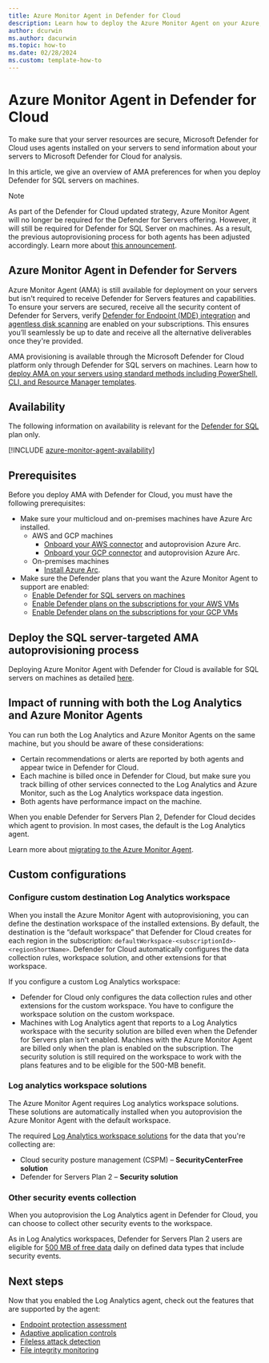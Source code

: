```yaml
---
title: Azure Monitor Agent in Defender for Cloud
description: Learn how to deploy the Azure Monitor Agent on your Azure, multicloud, and on-premises servers to support Microsoft Defender for Cloud protections.
author: dcurwin
ms.author: dacurwin
ms.topic: how-to
ms.date: 02/28/2024
ms.custom: template-how-to
---
```


# Azure Monitor Agent in Defender for Cloud

To make sure that your server resources are secure, Microsoft Defender for Cloud uses agents installed on your servers to send information about your servers to Microsoft Defender for Cloud for analysis.

In this article, we give an overview of AMA preferences for when you deploy Defender for SQL servers on machines.

> [!NOTE]
> As part of the Defender for Cloud updated strategy, Azure Monitor Agent will no longer be required for the Defender for Servers offering. However, it will still be required for Defender for SQL Server on machines. As a result, the previous autoprovisioning process for both agents has been adjusted accordingly. Learn more about [this announcement](upcoming-changes.md#defender-for-cloud-plan-and-strategy-for-the-log-analytics-agent-deprecation).

## Azure Monitor Agent in Defender for Servers

Azure Monitor Agent (AMA) is still available for deployment on your servers but isn't required to receive Defender for Servers features and capabilities. To ensure your servers are secured, receive all the security content of Defender for Servers, verify [Defender for Endpoint (MDE) integration](integration-defender-for-endpoint.md) and [agentless disk scanning](concept-agentless-data-collection.md) are enabled on your subscriptions. This ensures you’ll seamlessly be up to date and receive all the alternative deliverables once they're provided.

AMA provisioning is available through the Microsoft Defender for Cloud platform only through  Defender for SQL servers on machines. Learn how to [deploy AMA on your servers using standard methods including PowerShell, CLI, and Resource Manager templates](/../azure-monitor/vm/monitor-virtual-machine-agent.md#agent-deployment-options).

## Availability

The following information on availability is relevant for the [Defender for SQL](defender-for-sql-introduction.md) plan only.

[!INCLUDE [azure-monitor-agent-availability](includes/azure-monitor-agent-availability.md)]

## Prerequisites

Before you deploy AMA with Defender for Cloud, you must have the following prerequisites:

- Make sure your multicloud and on-premises machines have Azure Arc installed.
  - AWS and GCP machines
    - [Onboard your AWS connector](quickstart-onboard-aws.md) and autoprovision Azure Arc.
    - [Onboard your GCP connector](quickstart-onboard-gcp.md) and autoprovision Azure Arc.
  - On-premises machines
    - [Install Azure Arc](../azure-arc/servers/learn/quick-enable-hybrid-vm.md).
- Make sure the Defender plans that you want the Azure Monitor Agent to support are enabled:
  - [Enable Defender for SQL servers on machines](defender-for-sql-usage.md)  
  - [Enable Defender plans on the subscriptions for your AWS VMs](quickstart-onboard-aws.md)
  - [Enable Defender plans on the subscriptions for your GCP VMs](quickstart-onboard-gcp.md)

## Deploy the SQL server-targeted AMA autoprovisioning process

Deploying Azure Monitor Agent with Defender for Cloud is available for SQL servers on machines as detailed [here](defender-for-sql-autoprovisioning.md#migrate-to-the-sql-server-targeted-ama-autoprovisioning-process).

## Impact of running with both the Log Analytics and Azure Monitor Agents

You can run both the Log Analytics and Azure Monitor Agents on the same machine, but you should be aware of these considerations:

- Certain recommendations or alerts are reported by both agents and appear twice in Defender for Cloud.
- Each machine is billed once in Defender for Cloud, but make sure you track billing of other services connected to the Log Analytics and Azure Monitor, such as the Log Analytics workspace data ingestion.
- Both agents have performance impact on the machine.

When you enable Defender for Servers Plan 2, Defender for Cloud decides which agent to provision. In most cases, the default is the Log Analytics agent.

Learn more about [migrating to the Azure Monitor Agent](../azure-monitor/agents/azure-monitor-agent-migration.md).

## Custom configurations

### Configure custom destination Log Analytics workspace

When you install the Azure Monitor Agent with autoprovisioning, you can define the destination workspace of the installed extensions. By default, the destination is the “default workspace” that Defender for Cloud creates for each region in the subscription: `defaultWorkspace-<subscriptionId>-<regionShortName>`. Defender for Cloud automatically configures the data collection rules, workspace solution, and other extensions for that workspace.

If you configure a custom Log Analytics workspace:

- Defender for Cloud only configures the data collection rules and other extensions for the custom workspace. You have to configure the workspace solution on the custom workspace.
- Machines with Log Analytics agent that reports to a Log Analytics workspace with the security solution are billed even when the Defender for Servers plan isn't enabled. Machines with the Azure Monitor Agent are billed only when the plan is enabled on the subscription. The security solution is still required on the workspace to work with the plans features and to be eligible for the 500-MB benefit.

### Log analytics workspace solutions

The Azure Monitor Agent requires Log analytics workspace solutions. These solutions are automatically installed when you autoprovision the Azure Monitor Agent with the default workspace.

The required [Log Analytics workspace solutions](/previous-versions/azure/azure-monitor/insights/solutions) for the data that you're collecting are:

- Cloud security posture management (CSPM) – **SecurityCenterFree solution**
- Defender for Servers Plan 2 – **Security solution**

### Other security events collection

When you autoprovision the Log Analytics agent in Defender for Cloud, you can choose to collect other security events to the workspace.

As in Log Analytics workspaces, Defender for Servers Plan 2 users are eligible for [500 MB of free data](faq-defender-for-servers.yml) daily on defined data types that include security events.

## Next steps

Now that you enabled the Log Analytics agent, check out the features that are supported by the agent:

- [Endpoint protection assessment](endpoint-protection-recommendations-technical.md)
- [Adaptive application controls](adaptive-application-controls.md)
- [Fileless attack detection](defender-for-servers-introduction.md#plan-features)
- [File integrity monitoring](file-integrity-monitoring-enable-ama.md)
